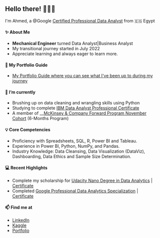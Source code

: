## Hello there! 🙋🏽‍♂️

I'm Ahmed, a @Google [Certified Professional Data Analyst]() from 🇪🇬 Egypt

#### ✨ About Me
* **Mechanical Engineer** turned Data Analyst|Business Analyst
* My transitional journey started in July 2022
* Appreciate learning and always eager to learn more.

#### 👀 My Portfolio Guide
* [My Portfolio Guide where you can see what I've been up to during my journey](https://github.com/am-abdelfatah/Portfolio/)


#### 🌱 I’m currently 
* Brushing up on data cleaning and wrangling skills using Python
* Studying to complete [IBM Data Analyst Professional Certificate](https://www.coursera.org/professional-certificates/ibm-data-analyst)
* A member  of __[McKinsey & Company Forward Program November Cohort](https://www.mckinsey.com/forward/overview) (6-Months Program)

#### 💡 Core Competencies
* Proficiency with Spreadsheets, SQL, R, Power BI and Tableau. 
* Experience in Power BI, Python, NumPy, and Pandas.
* Industry Knowledge: Data Cleansing, Data Visualization (DataViz), Dashboarding, Data Ethics and Sample Size Determination.

#### :computer: Recent Highlights
* Complete my scholarship for [Udacity Nano Degree in Data Analytics](https://egfwd.com/specializtion/data-analysis-professional/) | [Certificate](https://graduation.udacity.com/confirm/ATDVPH3G)
* Completed [Google Professional Data Analytics Specialization](https://www.coursera.org/professional-certificates/google-data-analytics) | [Certificate](https://www.coursera.org/account/accomplishments/specialization/certificate/J6GEGAJH8B84)

#### 📫 Find me at
* [LinkedIn](https://www.linkedin.com/in/ahmed-m-abdlefatah/)
* [Kaggle](https://www.kaggle.com/ahmedmabdelfatah)
* [Portfolio](https://sites.google.com/view/ahmed-abdelfatah-portfolio/home)

<!---
am-abdelfatah/am-abdelfatah is a ✨ special ✨ repository because its `README.md` (this file) appears on your GitHub profile.
You can click the Preview link to take a look at your changes.
--->
